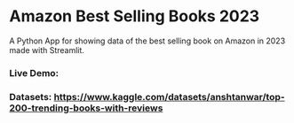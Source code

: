 # Amazon Best Selling Books 2023

A Python App for showing data of the best selling book on Amazon in 2023 made with Streamlit.

### Live Demo: 

### Datasets: https://www.kaggle.com/datasets/anshtanwar/top-200-trending-books-with-reviews

